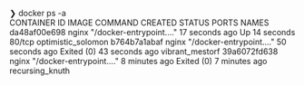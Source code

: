 ❯ docker ps -a      
CONTAINER ID   IMAGE                 COMMAND                  CREATED          STATUS                      PORTS                                               NAMES
da48af00e698   nginx                 "/docker-entrypoint.…"   17 seconds ago   Up 14 seconds               80/tcp                                              optimistic_solomon
b764b7a1abaf   nginx                 "/docker-entrypoint.…"   50 seconds ago   Exited (0) 43 seconds ago                                                       vibrant_mestorf
39a6072fd638   nginx                 "/docker-entrypoint.…"   8 minutes ago    Exited (0) 7 minutes ago                                                        recursing_knuth